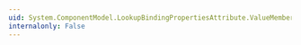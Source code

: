 ```yaml
---
uid: System.ComponentModel.LookupBindingPropertiesAttribute.ValueMember
internalonly: False
---
```

